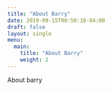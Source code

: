 ```yaml
---
title: "About Barry"
date: 2019-09-15T00:50:16-04:00
draft: false
layout: single
menu:
  main:
    title: "About Barry"
    weight: 2
---
```


About barry
